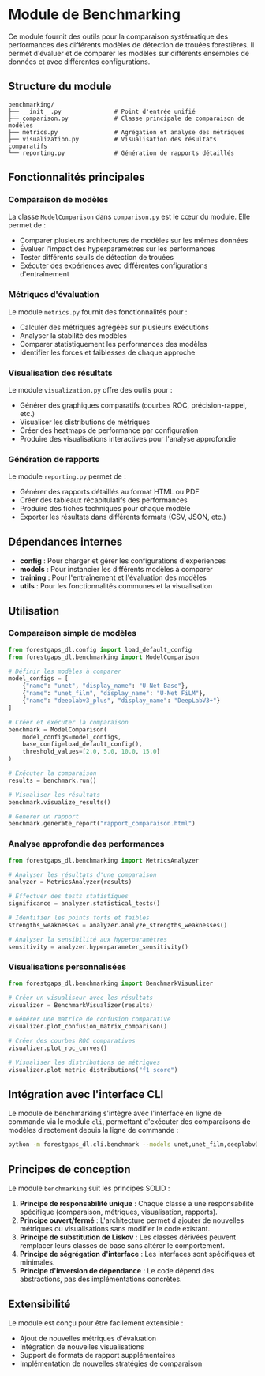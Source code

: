 # Module de Benchmarking

Ce module fournit des outils pour la comparaison systématique des performances des différents modèles de détection de trouées forestières. Il permet d'évaluer et de comparer les modèles sur différents ensembles de données et avec différentes configurations.

## Structure du module

```
benchmarking/
├── __init__.py               # Point d'entrée unifié
├── comparison.py             # Classe principale de comparaison de modèles
├── metrics.py                # Agrégation et analyse des métriques
├── visualization.py          # Visualisation des résultats comparatifs
└── reporting.py              # Génération de rapports détaillés
```

## Fonctionnalités principales

### Comparaison de modèles

La classe `ModelComparison` dans `comparison.py` est le cœur du module. Elle permet de :

- Comparer plusieurs architectures de modèles sur les mêmes données
- Évaluer l'impact des hyperparamètres sur les performances
- Tester différents seuils de détection de trouées
- Exécuter des expériences avec différentes configurations d'entraînement

### Métriques d'évaluation

Le module `metrics.py` fournit des fonctionnalités pour :

- Calculer des métriques agrégées sur plusieurs exécutions
- Analyser la stabilité des modèles
- Comparer statistiquement les performances des modèles
- Identifier les forces et faiblesses de chaque approche

### Visualisation des résultats

Le module `visualization.py` offre des outils pour :

- Générer des graphiques comparatifs (courbes ROC, précision-rappel, etc.)
- Visualiser les distributions de métriques
- Créer des heatmaps de performance par configuration
- Produire des visualisations interactives pour l'analyse approfondie

### Génération de rapports

Le module `reporting.py` permet de :

- Générer des rapports détaillés au format HTML ou PDF
- Créer des tableaux récapitulatifs des performances
- Produire des fiches techniques pour chaque modèle
- Exporter les résultats dans différents formats (CSV, JSON, etc.)

## Dépendances internes

- **config** : Pour charger et gérer les configurations d'expériences
- **models** : Pour instancier les différents modèles à comparer
- **training** : Pour l'entraînement et l'évaluation des modèles
- **utils** : Pour les fonctionnalités communes et la visualisation

## Utilisation

### Comparaison simple de modèles

```python
from forestgaps_dl.config import load_default_config
from forestgaps_dl.benchmarking import ModelComparison

# Définir les modèles à comparer
model_configs = [
    {"name": "unet", "display_name": "U-Net Base"},
    {"name": "unet_film", "display_name": "U-Net FiLM"},
    {"name": "deeplabv3_plus", "display_name": "DeepLabV3+"}
]

# Créer et exécuter la comparaison
benchmark = ModelComparison(
    model_configs=model_configs,
    base_config=load_default_config(),
    threshold_values=[2.0, 5.0, 10.0, 15.0]
)

# Exécuter la comparaison
results = benchmark.run()

# Visualiser les résultats
benchmark.visualize_results()

# Générer un rapport
benchmark.generate_report("rapport_comparaison.html")
```

### Analyse approfondie des performances

```python
from forestgaps_dl.benchmarking import MetricsAnalyzer

# Analyser les résultats d'une comparaison
analyzer = MetricsAnalyzer(results)

# Effectuer des tests statistiques
significance = analyzer.statistical_tests()

# Identifier les points forts et faibles
strengths_weaknesses = analyzer.analyze_strengths_weaknesses()

# Analyser la sensibilité aux hyperparamètres
sensitivity = analyzer.hyperparameter_sensitivity()
```

### Visualisations personnalisées

```python
from forestgaps_dl.benchmarking import BenchmarkVisualizer

# Créer un visualiseur avec les résultats
visualizer = BenchmarkVisualizer(results)

# Générer une matrice de confusion comparative
visualizer.plot_confusion_matrix_comparison()

# Créer des courbes ROC comparatives
visualizer.plot_roc_curves()

# Visualiser les distributions de métriques
visualizer.plot_metric_distributions("f1_score")
```

## Intégration avec l'interface CLI

Le module de benchmarking s'intègre avec l'interface en ligne de commande via le module `cli`, permettant d'exécuter des comparaisons de modèles directement depuis la ligne de commande :

```bash
python -m forestgaps_dl.cli.benchmark --models unet,unet_film,deeplabv3_plus --thresholds 2,5,10,15 --output rapport.html
```

## Principes de conception

Le module `benchmarking` suit les principes SOLID :

1. **Principe de responsabilité unique** : Chaque classe a une responsabilité spécifique (comparaison, métriques, visualisation, rapports).
2. **Principe ouvert/fermé** : L'architecture permet d'ajouter de nouvelles métriques ou visualisations sans modifier le code existant.
3. **Principe de substitution de Liskov** : Les classes dérivées peuvent remplacer leurs classes de base sans altérer le comportement.
4. **Principe de ségrégation d'interface** : Les interfaces sont spécifiques et minimales.
5. **Principe d'inversion de dépendance** : Le code dépend des abstractions, pas des implémentations concrètes.

## Extensibilité

Le module est conçu pour être facilement extensible :

- Ajout de nouvelles métriques d'évaluation
- Intégration de nouvelles visualisations
- Support de formats de rapport supplémentaires
- Implémentation de nouvelles stratégies de comparaison 